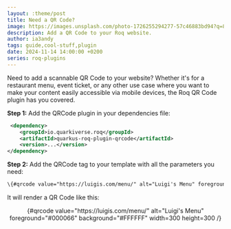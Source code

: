 ```yaml
---
layout: :theme/post
title: Need a QR Code?
image: https://images.unsplash.com/photo-1726255294277-57c46883bd94?q=80&w=3870&auto=format&fit=crop&ixlib=rb-4.0.3&ixid=M3wxMjA3fDB8MHxwaG90by1wYWdlfHx8fGVufDB8fHx8fA%3D%3D
description: Add a QR Code to your Roq website.
author: ia3andy
tags: guide,cool-stuff,plugin
date: 2024-11-14 14:00:00 +0200
series: roq-plugins
---
```


Need to add a scannable QR Code to your website? Whether it's for a restaurant menu, event ticket, or any other use case where you want to make your content easily accessible via mobile devices, the Roq QR Code plugin has you covered.

**Step 1:** Add the QRCode plugin in your dependencies file:

```xml
 <dependency>
    <groupId>io.quarkiverse.roq</groupId>
    <artifactId>quarkus-roq-plugin-qrcode</artifactId>
    <version>...</version>
</dependency>
```

**Step 2:** Add the QRCode tag to your template with all the parameters you need:

```html
\{#qrcode value="https://luigis.com/menu/" alt="Luigi's Menu" foreground="#000066" background="#FFFFFF" width=300 height=300 /}
```

It will render a QR Code like this:

<div style="text-align: center">
{#qrcode value="https://luigis.com/menu/" alt="Luigi's Menu" foreground="#000066" background="#FFFFFF" width=300 height=300 /}
</div>
